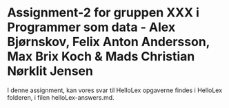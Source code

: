 # Assignment-2 for gruppen XXX i Programmer som data - Alex Bjørnskov, Felix Anton Andersson, Max Brix Koch & Mads Christian Nørklit Jensen

I denne assignment, kan vores svar til HelloLex opgaverne findes i HelloLex folderen, i filen helloLex-answers.md.
